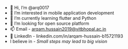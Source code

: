 - 👋 Hi, I’m @arq0017
- 👀 I’m interested in mobile application development
- 🌱 I’m currently learning flutter and Python  
- 💞️ I’m looking for open source platform 
- 📫 Email - arqam.hussain2019@vitbhopal.ac.in
- 🤝 LinkedIn - linkedin.com/in/arqam-hussain-b15721193
- I believe in - _Small steps may lead to big vision_

<!---
arq0017/arq0017 is a ✨ special ✨ repository because its `README.md` (this file) appears on your GitHub profile.
You can click the Preview link to take a look at your changes.
--->
